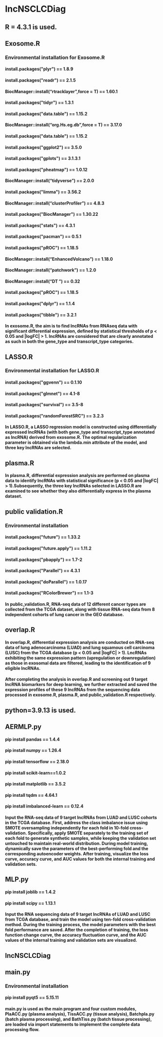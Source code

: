 # lncNSCLCDiag
## R = 4.3.1 is used.
## Exosome.R

### Environmental installation for Exosome.R
#### install.packages("plyr") == 1.8.9
#### install.packages("readr") == 2.1.5
#### BiocManager::install(“rtracklayer”,force = T) == 1.60.1
#### install.packages("tidyr") == 1.3.1
#### install.packages("data.table") == 1.15.2
#### BiocManager::install(“org.Hs.eg.db”,force = T) == 3.17.0
#### install.packages("data.table") == 1.15.2
#### install.packages("ggplot2") == 3.5.0
#### install.packages("gplots") == 3.1.3.1
#### install.packages("pheatmap") == 1.0.12
#### BiocManager::install(“tidyverse”) == 2.0.0
#### install.packages("limma") == 3.56.2  
#### BiocManager::install(“clusterProfiler”) == 4.8.3
#### install.packages("BiocManager") == 1.30.22
#### install.packages("stats") == 4.3.1
#### install.packages("pacman") == 0.5.1
#### install.packages("pROC") == 1.18.5
#### BiocManager::install(“EnhancedVolcano”) == 1.18.0
#### BiocManager::install(“patchwork”) == 1.2.0
#### BiocManager::install(“DT ”) == 0.32
#### install.packages("pROC") == 1.18.5
#### install.packages("dplyr") == 1.1.4
#### install.packages("tibble") == 3.2.1

#### In exosome.R, the aim is to find lncRNAs from RNAseq data with significant differential expression, defined by statistical thresholds of p < 0.05 and |logFC| > 1. lncRNAs are considered that are clearly annotated as such in both the gene_type and transcript_type categories. 

## LASSO.R
### Environmental installation for LASSO.R
#### install.packages("ggvenn") == 0.1.10
#### install.packages("glmnet") == 4.1-8
#### install.packages("survival") == 3.5-8
#### install.packages("randomForestSRC") == 3.2.3

#### In LASSO.R, a LASSO regression model is constructed using differentially expressed lncRNAs (with both gene_type and transcript_type annotated as lncRNA) derived from exosome.R. The optimal regularization parameter is obtained via the lambda.min attribute of the model, and three key lncRNAs are selected.

## plasma.R
#### In plasma.R, differential expression analysis are performed on plasma data to identify lncRNAs with statistical significance (p < 0.05 and |logFC| > 1).Subsequently,  the three key lncRNAs selected in LASSO.R are examined to see whether they also differentially express in the plasma dataset.

## public validation.R
### Environmental installation
#### install.packages("future") == 1.33.2  
#### install.packages("future.apply") == 1.11.2 
#### install.packages("pbapply") == 1.7-2
#### install.packages("Parallel") == 4.3.1
#### install.packages("doParallel") == 1.0.17
#### install.packages("RColorBrewer") == 1.1-3

#### In public_validation.R, RNA-seq data of 12 different cancer types are collected from the TCGA dataset, along with tissue RNA-seq data from 8 independent cohorts of lung cancer in the GEO database.

## overlap.R
#### In overlap.R, differential expression analysis are conducted on RNA-seq data of lung adenocarcinoma (LUAD) and lung squamous cell carcinoma (LUSC) from the TCGA database (p < 0.05 and |logFC| > 1). LncRNAs exhibiting the same expression pattern (upregulation or downregulation) as those in exosomal data are filtered, leading to the identification of 9 eligible lncRNAs.

#### After completing the analysis in overlap.R and screening out 9 target lncRNA biomarkers for deep learning, we further extracted and saved the expression profiles of these 9 lncRNAs from the sequencing data processed in exosome.R, plasma.R, and public_validation.R respectively.

## python=3.9.13 is used.
## AERMLP.py
#### pip install pandas == 1.4.4
#### pip install numpy == 1.26.4
#### pip install tensorflow == 2.18.0
#### pip install scikit-learn==1.0.2
#### pip install matplotlib == 3.5.2
#### pip install tqdm == 4.64.1
#### pip install imbalanced-learn == 0.12.4

#### Input the RNA-seq data of 9 target lncRNAs from LUAD and LUSC cohorts in the TCGA database. First, address the class imbalance issue using SMOTE oversampling independently for each fold in 10-fold cross-validation. Specifically, apply SMOTE separately to the training set of each fold to generate synthetic samples, while keeping the validation set untouched to maintain real-world distribution. During model training, dynamically save the parameters of the best-performing fold and the corresponding autoencoder weights. After training, visualize the loss curve, accuracy curve, and AUC values for both the internal training and validation sets.

## MLP.py
#### pip install joblib == 1.4.2
#### pip install scipy == 1.13.1

#### Input the RNA sequencing data of 9 target lncRNAs of LUAD and LUSC from TCGA database, and train the model using ten-fold cross-validation method. During the training process, the model parameters with the best fold performance are saved. After the completion of training, the loss function change curve, the accuracy fluctuation curve, and the AUC values of the internal training and validation sets are visualized.

## lncNSCLCDiag
## main.py
### Environmental installation
#### pip install pyqt5 == 5.15.11

#### main.py is used as the main program and four custom modules, PlaACC.py (plasma analysis), TissACC.py (tissue analysis), Batchpla.py (batch plasma processing), and BathTiss.py (batch tissue processing), are loaded via import statements to implement the complete data processing flow.

